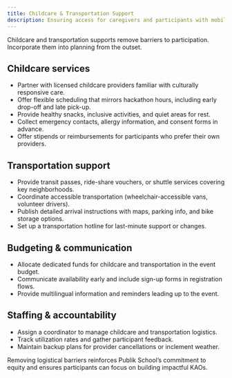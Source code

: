 ```yaml
---
title: Childcare & Transportation Support
description: Ensuring access for caregivers and participants with mobility constraints.
---
```


Childcare and transportation supports remove barriers to participation. Incorporate them into planning from the outset.

## Childcare services

- Partner with licensed childcare providers familiar with culturally responsive care.
- Offer flexible scheduling that mirrors hackathon hours, including early drop-off and late pick-up.
- Provide healthy snacks, inclusive activities, and quiet areas for rest.
- Collect emergency contacts, allergy information, and consent forms in advance.
- Offer stipends or reimbursements for participants who prefer their own providers.

## Transportation support

- Provide transit passes, ride-share vouchers, or shuttle services covering key neighborhoods.
- Coordinate accessible transportation (wheelchair-accessible vans, volunteer drivers).
- Publish detailed arrival instructions with maps, parking info, and bike storage options.
- Set up a transportation hotline for last-minute support or changes.

## Budgeting & communication

- Allocate dedicated funds for childcare and transportation in the event budget.
- Communicate availability early and include sign-up forms in registration flows.
- Provide multilingual information and reminders leading up to the event.

## Staffing & accountability

- Assign a coordinator to manage childcare and transportation logistics.
- Track utilization rates and gather participant feedback.
- Maintain backup plans for provider cancellations or inclement weather.

Removing logistical barriers reinforces Publik School’s commitment to equity and ensures participants can focus on building impactful KAOs.
